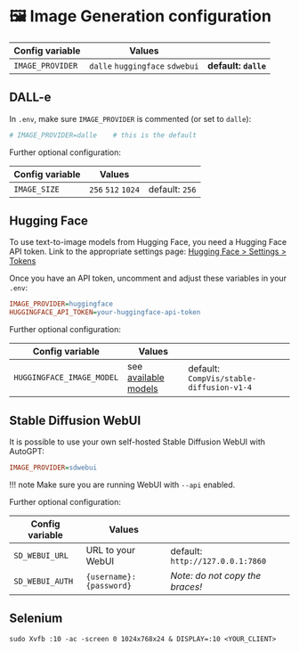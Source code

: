 # 🖼 Image Generation configuration

| Config variable  | Values                          |                      |
| ---------------- | ------------------------------- | -------------------- |
| `IMAGE_PROVIDER` | `dalle` `huggingface` `sdwebui` | **default: `dalle`** |

## DALL-e

In `.env`, make sure `IMAGE_PROVIDER` is commented (or set to `dalle`):

```ini
# IMAGE_PROVIDER=dalle    # this is the default
```

Further optional configuration:

| Config variable  | Values             |                |
| ---------------- | ------------------ | -------------- |
| `IMAGE_SIZE`     | `256` `512` `1024` | default: `256` |

## Hugging Face

To use text-to-image models from Hugging Face, you need a Hugging Face API token.
Link to the appropriate settings page: [Hugging Face > Settings > Tokens](https://huggingface.co/settings/tokens)

Once you have an API token, uncomment and adjust these variables in your `.env`:

```ini
IMAGE_PROVIDER=huggingface
HUGGINGFACE_API_TOKEN=your-huggingface-api-token
```

Further optional configuration:

| Config variable           | Values                 |                                          |
| ------------------------- | ---------------------- | ---------------------------------------- |
| `HUGGINGFACE_IMAGE_MODEL` | see [available models] | default: `CompVis/stable-diffusion-v1-4` |

[available models]: https://huggingface.co/models?pipeline_tag=text-to-image

## Stable Diffusion WebUI

It is possible to use your own self-hosted Stable Diffusion WebUI with AutoGPT:

```ini
IMAGE_PROVIDER=sdwebui
```

!!! note
    Make sure you are running WebUI with `--api` enabled.

Further optional configuration:

| Config variable | Values                  |                                  |
| --------------- | ----------------------- | -------------------------------- |
| `SD_WEBUI_URL`  | URL to your WebUI       | default: `http://127.0.0.1:7860` |
| `SD_WEBUI_AUTH` | `{username}:{password}` | *Note: do not copy the braces!*  |

## Selenium

```shell
sudo Xvfb :10 -ac -screen 0 1024x768x24 & DISPLAY=:10 <YOUR_CLIENT>
```
